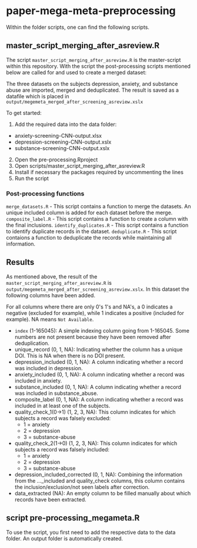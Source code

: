 # paper-mega-meta-preprocessing

Within the folder scripts, one can find the following scripts.

## master_script_merging_after_asreview.R
The script `master_script_merging_after_asreview.R` is the master-script
within this repository. With the script the post-processing scripts
mentioned below are called for and used to create a merged dataset:

The three datasets on the subjects depression, anxiety, and
substance abuse are imported, merged and deduplicated. The result is saved as a
datafile which is placed in `output/megemeta_merged_after_screening_asreview.xslx`

To get started:
1. Add the required data into the data folder:
  - anxiety-screening-CNN-output.xlsx
  - depression-screening-CNN-output.xslx
  - substance-screening-CNN-output.xslx
2. Open the pre-processing.Rproject
3. Open scripts/master_script_merging_after_asreview.R
4. Install if necessary the packages required by uncommenting the lines
5. Run the script

### Post-processing functions
`merge_datasets.R` - This script contains a function to merge the datasets. An unique included column is added for each dataset before the merge.
`composite_label.R` - This script contains a function to create a column with the final inclusions.
`identify_duplicates.R` - This script contains a function to identify duplicate records in the dataset.
`deduplicate.R` - This script contaions a function to deduplicate the records while maintaining all information.


## Results
As mentioned above, the result of the `master_script_merging_after_asreview.R` is
`output/megemeta_merged_after_screening_asreview.xslx`. In this dataset the following
columns have been added.

For all columns where there are only 0's 1's and NA's, a 0 indicates a negative
(excluded for example), while 1 indicates a positive (included for example). NA
means `Not Available`. 

- `index` (1-165045):
  A simple indexing column going from 1-165045. Some numbers are not present
  because they have been removed after deduplication.
- unique_record (0, 1, NA):
  Indicating whether the column has a unique DOI. This is NA when there is no
  DOI present.
- depression_included (0, 1, NA):
  A column indicating whether a record was included in depression.
- anxiety_included (0, 1, NA):
  A column indicating whether a record was included in anxiety.
- substance_included (0, 1, NA):
  A column indicating whether a record was included in substance_abuse.
- composite_label (0, 1, NA):
  A column indicating whether a record was included in at least one of the
  subjects.
- quality_check_1(0->1) (1, 2, 3, NA):
  This column indicates for which subjects a record was falsely excluded:
  - 1 = anxiety
  - 2 = depression
  - 3 = substance-abuse
- quality_check_2(1->0) (1, 2, 3, NA):
  This column indicates for which subjects a record was falsely included:
  - 1 = anxiety
  - 2 = depression
  - 3 = substance-abuse
- depression_included_corrected (0, 1, NA):
  Combining the information from the ..._included and quality_check columns,
  this column contains the inclusion/exclusion/not seen labels after correction.
- data_extracted (NA):
  An empty column to be filled manually about which records have been extracted.


## script pre-processing_megameta.R
To use the script, you first need to add the respective data to the data folder.
An output folder is automatically created.
